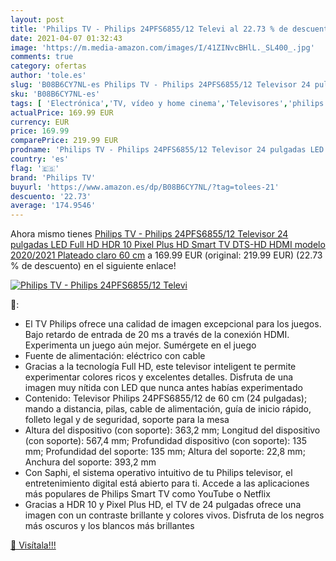 ```yaml
---
layout: post
title: 'Philips TV - Philips 24PFS6855/12 Televi al 22.73 % de descuento'
date: 2021-04-07 01:32:43
image: 'https://m.media-amazon.com/images/I/41ZINvcBHlL._SL400_.jpg'
comments: true
category: ofertas
author: 'tole.es'
slug: 'B08B6CY7NL-es Philips TV - Philips 24PFS6855/12 Televisor 24 pulgadas...'
sku: 'B08B6CY7NL-es'
tags: [ 'Electrónica','TV, vídeo y home cinema','Televisores','philips tv','smart','televisor','tv', ]
actualPrice: 169.99 EUR
currency: EUR
price: 169.99
comparePrice: 219.99 EUR
prodname: 'Philips TV - Philips 24PFS6855/12 Televisor 24 pulgadas LED  Full HD  HDR 10  Pixel Plus HD  Smart TV  DTS-HD  HDMI modelo 2020/2021  Plateado claro   60 cm'
country: 'es'
flag: '🇪🇸'
brand: 'Philips TV'
buyurl: 'https://www.amazon.es/dp/B08B6CY7NL/?tag=tolees-21'
descuento: '22.73'
average: '174.9546'
---
```


Ahora mismo tienes [Philips TV - Philips 24PFS6855/12 Televisor 24 pulgadas LED  Full HD  HDR 10  Pixel Plus HD  Smart TV  DTS-HD  HDMI modelo 2020/2021  Plateado claro   60 cm](https://www.amazon.es/dp/B08B6CY7NL/?tag=tolees-21) a 169.99 EUR (original: 219.99 EUR) (22.73 %  de descuento) en el siguiente enlace!

[![Philips TV - Philips 24PFS6855/12 Televi](https://m.media-amazon.com/images/I/41ZINvcBHlL._SL400_.jpg)](https://www.amazon.es/dp/B08B6CY7NL/?tag=tolees-21)

🔎:

- El TV Philips ofrece una calidad de imagen excepcional para los juegos. Bajo retardo de entrada de 20 ms a través de la conexión HDMI. Experimenta un juego aún mejor. Sumérgete en el juego
- Fuente de alimentación: eléctrico con cable
- Gracias a la tecnología Full HD, este televisor inteligent te permite experimentar colores ricos y excelentes detalles. Disfruta de una imagen muy nítida con LED que nunca antes habías experimentado
- Contenido: Televisor Philips 24PFS6855/12 de 60 cm (24 pulgadas); mando a distancia, pilas, cable de alimentación, guía de inicio rápido, folleto legal y de seguridad, soporte para la mesa
- Altura del dispositivo (con soporte): 363,2 mm; Longitud del dispositivo (con soporte): 567,4 mm; Profundidad dispositivo (con soporte): 135 mm; Profundidad del soporte: 135 mm; Altura del soporte: 22,8 mm; Anchura del soporte: 393,2 mm
- Con Saphi, el sistema operativo intuitivo de tu Philips televisor, el entretenimiento digital está abierto para ti. Accede a las aplicaciones más populares de Philips Smart TV como YouTube o Netflix
- Gracias a HDR 10 y Pixel Plus HD, el TV de 24 pulgadas ofrece una imagen con un contraste brillante y colores vivos. Disfruta de los negros más oscuros y los blancos más brillantes

[🛒 Visítala!!!](https://www.amazon.es/dp/B08B6CY7NL/?tag=tolees-21)

